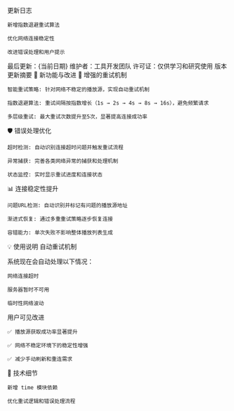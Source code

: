 更新日志

    新增指数退避重试算法

    优化网络连接稳定性

    改进错误处理和用户提示

最后更新：{当前日期}
维护者：工具开发团队
许可证：仅供学习和研究使用
版本更新摘要
🚀 新功能与改进
🔄 增强的重试机制

    智能重试策略: 针对网络不稳定的播放源，实现自动重试机制

    指数退避算法: 重试间隔按指数增长（1s → 2s → 4s → 8s → 16s），避免频繁请求

    多层级重试: 最大重试次数提升至5次，显著提高连接成功率

🛡️ 错误处理优化

    超时检测: 自动识别连接超时问题并触发重试流程

    异常捕获: 完善各类网络异常的捕获和处理机制

    状态监控: 实时显示重试进度和连接状态

📊 连接稳定性提升

    问题URL检测: 自动识别并标记有问题的播放源地址

    渐进式恢复: 通过多重重试策略逐步恢复连接

    容错能力: 单次失败不影响整体播放列表生成

💡 使用说明
自动重试机制

系统现在会自动处理以下情况：

    网络连接超时

    服务器暂时不可用

    临时性网络波动

用户可见改进

    ✅ 播放源获取成功率显著提升

    ✅ 网络不稳定环境下的稳定性增强

    ✅ 减少手动刷新和重连需求

🎯 技术细节

    新增 time 模块依赖

    优化重试逻辑和错误处理流程
